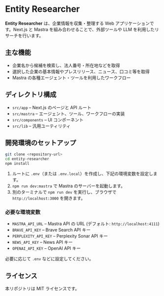 # Entity Researcher

**Entity Researcher** は、企業情報を収集・整理する Web アプリケーションです。Next.js と Mastra を組み合わせることで、外部ツールや LLM を利用したリサーチを行います。

## 主な機能

- 企業名から候補を検索し、法人番号・所在地などを取得
- 選択した企業の基本情報やプレスリリース、ニュース、口コミ等を取得
- Mastra の各種エージェント・ツールを利用したワークフロー

## ディレクトリ構成

- `src/app` – Next.js のページと API ルート
- `src/mastra` – エージェント、ツール、ワークフローの実装
- `src/components` – UI コンポーネント
- `src/lib` – 汎用ユーティリティ

## 開発環境のセットアップ

```bash
git clone <repository-url>
cd entity-researcher
npm install
```

1. ルートに `.env`（または `.env.local`）を作成し、下記の環境変数を設定します。
2. `npm run dev:mastra` で Mastra のサーバーを起動します。 
3. 別のターミナルで `npm run dev` を実行し、ブラウザで `http://localhost:3000` を開きます。

### 必要な環境変数

- `MASTRA_API_URL` – Mastra API の URL (デフォルト: `http://localhost:4111`)
- `BRAVE_API_KEY` – Brave Search API キー
- `PERPLEXITY_API_KEY` – Perplexity Sonar API キー
- `NEWS_API_KEY` – News API キー
- `OPENAI_API_KEY` – OpenAI API キー

必要に応じて `.env` などに設定してください。

## ライセンス

本リポジトリは MIT ライセンスです。
